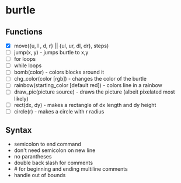 # burtle

## Functions
- [x] move({u, l , d, r} || {ul, ur, dl, dr}, steps)
- [ ] jump(x, y) - jumps burtle to x,y
- [ ] for loops
- [ ] while loops
- [ ] bomb(color) - colors blocks around it
- [ ] chg_color(color [rgb]) - changes the color of the burtle
- [ ] rainbow(starting_color [default red]) - colors line in a rainbow
- [ ] draw_pic(picture source) - draws the picture (albeit pixelated most likely)
- [ ] rect(dx, dy) - makes a rectangle of dx length and dy height
- [ ] circle(r) - makes a circle with r radius

## Syntax
- semicolon to end command
- don't need semicolon on new line
- no parantheses
- double back slash for comments
- \# for beginning and ending multiline comments
- handle out of bounds
